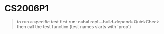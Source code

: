 # CS2006P1

> to run a specific test first run:
cabal repl --build-depends QuickCheck
> then call the test function (test names starts with 'prop')